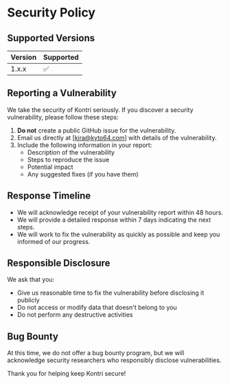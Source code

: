# Security Policy

## Supported Versions

| Version | Supported          |
| ------- | ------------------ |
| 1.x.x   | :white_check_mark: |

## Reporting a Vulnerability

We take the security of Kontri seriously. If you discover a security vulnerability, please follow these steps:

1. **Do not** create a public GitHub issue for the vulnerability.
2. Email us directly at [kira@kyto64.com] with details of the vulnerability.
3. Include the following information in your report:
   - Description of the vulnerability
   - Steps to reproduce the issue
   - Potential impact
   - Any suggested fixes (if you have them)

## Response Timeline

- We will acknowledge receipt of your vulnerability report within 48 hours.
- We will provide a detailed response within 7 days indicating the next steps.
- We will work to fix the vulnerability as quickly as possible and keep you informed of our progress.

## Responsible Disclosure

We ask that you:
- Give us reasonable time to fix the vulnerability before disclosing it publicly
- Do not access or modify data that doesn't belong to you
- Do not perform any destructive activities

## Bug Bounty

At this time, we do not offer a bug bounty program, but we will acknowledge security researchers who responsibly disclose vulnerabilities.

Thank you for helping keep Kontri secure!
